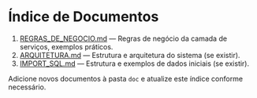 # Índice de Documentos

1. [REGRAS_DE_NEGOCIO.md](REGRAS_DE_NEGOCIO.md) — Regras de negócio da camada de serviços, exemplos práticos.
2. [ARQUITETURA.md](ARQUITETURA.md) — Estrutura e arquitetura do sistema (se existir).
3. [IMPORT_SQL.md](IMPORT_SQL.md) — Estrutura e exemplos de dados iniciais (se existir).

Adicione novos documentos à pasta `doc` e atualize este índice conforme necessário.
